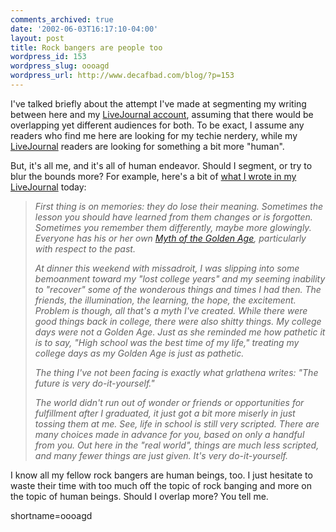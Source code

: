 ```yaml
---
comments_archived: true
date: '2002-06-03T16:17:10-04:00'
layout: post
title: Rock bangers are people too
wordpress_id: 153
wordpress_slug: oooagd
wordpress_url: http://www.decafbad.com/blog/?p=153
---
```

<p>I've talked briefly about the attempt I've made at segmenting my writing between here and my <a href="http://deus-x.livejournal.com">LiveJournal account</a>, assuming that there would be overlapping yet different audiences for both.  To be exact, I assume any readers who find me here are looking for my techie nerdery, while my <a href="http://www.decafbad.com/twiki/bin/view/Main/LiveJournal">LiveJournal</a> readers are looking for something a bit more "human".</p>
<p>But, it's all me, and it's all of human endeavor.  Should I segment, or try to blur the bounds more?  For example, here's a bit of <a href="http://www.livejournal.com/talkread.bml?journal=deus_x&amp;itemid=170915">what I wrote in my <a href="http://www.decafbad.com/twiki/bin/view/Main/LiveJournal">LiveJournal</a> today</a>:<blockquote style="font:9pt"><i>First thing is on memories: they do lose their meaning. Sometimes the lesson you should have learned from them changes or is forgotten. Sometimes you remember them differently, maybe more glowingly. Everyone has his or her own <a href="http://jcolavito.tripod.com/lostcivilizations/id20.html">Myth of the Golden Age</a>, particularly with respect to the past.</p>
<p>At dinner this weekend with missadroit, I was slipping into some bemoanment toward my "lost college years" and my seeming inability to "recover" some of the wonderous things and times I had then. The friends, the illumination, the learning, the hope, the excitement. Problem is though, all that's a myth I've created. While there were good things back in college, there were also shitty things. My college days were not a Golden Age. Just as she reminded me how pathetic it is to say, "High school was the best time of my life," treating my college days as my Golden Age is just as pathetic.</p>
<p>The thing I've not been facing is exactly what grlathena writes: "The future is very do-it-yourself."</p>
<p>The world didn't run out of wonder or friends or opportunities for fulfillment after I graduated, it just got a bit more miserly in just tossing them at me. See, life in school is still very scripted. There are many choices made in advance for you, based on only a handful from you. Out here in the "real world", things are much less scripted, and many fewer things are just given. It's very do-it-yourself.</i></blockquote>I know all my fellow rock bangers are human beings, too.  I just hesitate to waste their time with too much off the topic of rock banging and more on the topic of human beings.  Should I overlap more?  You tell me.</p>
<!--more-->
shortname=oooagd
